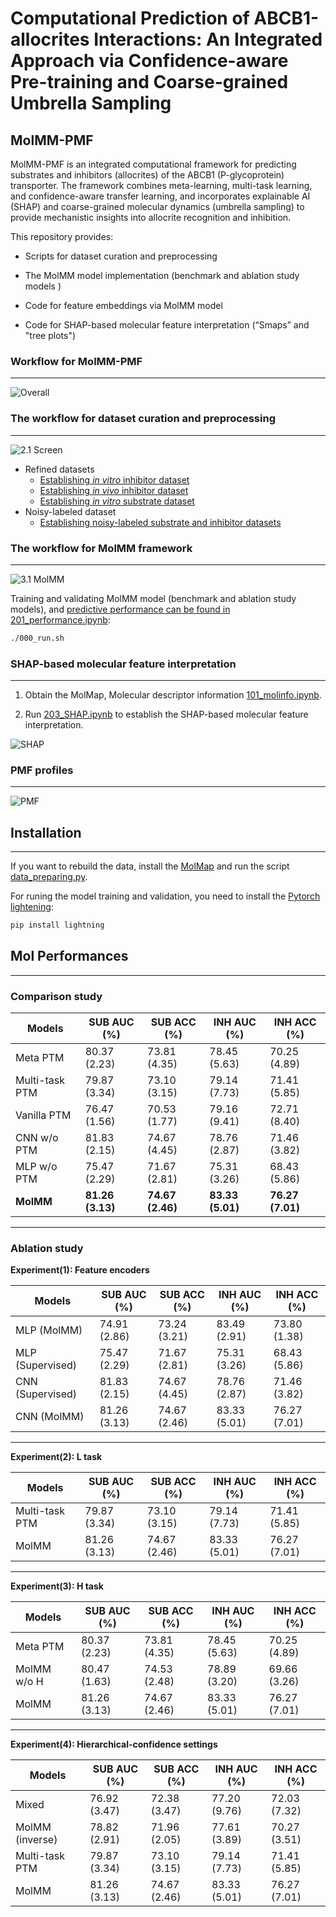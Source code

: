 # Computational Prediction of ABCB1-allocrites Interactions: An Integrated Approach via Confidence-aware Pre-training and Coarse-grained Umbrella Sampling

## MolMM-PMF

MolMM-PMF is an integrated computational framework for predicting substrates and inhibitors (allocrites) of the ABCB1 (P-glycoprotein) transporter. The framework combines meta-learning, multi-task learning, and confidence-aware transfer learning, and incorporates explainable AI (SHAP) and coarse-grained molecular dynamics (umbrella sampling) to provide mechanistic insights into allocrite recognition and inhibition. 

This repository provides: 

* Scripts for dataset curation and preprocessing 

* The MolMM model implementation (benchmark and ablation study models )
* Code for feature embeddings via MolMM model
* Code for SHAP-based molecular feature interpretation (“Smaps” and "tree plots") 



### Workflow for MolMM-PMF

---

![Overall](./docs/1_Overall.png)



### The workflow for dataset curation and preprocessing

---

![2.1 Screen](./docs/2.1_Screen.png)

* Refined datasets
  * [Establishing *in vitro* inhibitor dataset](https://github.com/PatrickSu1101/MolMM/tree/main/MolMM/csv/data_inh_refine/vitro.ipynb)
  * [Establishing *in vivo* inhibitor dataset](https://github.com/PatrickSu1101/MolMM/tree/main/MolMM/csv/data_inh_refine/vivo.ipynb)
  * [Establishing *in vitro* substrate dataset](https://github.com/PatrickSu1101/MolMM/tree/main/MolMM/csv/data_sub_refine/vitro.ipynb)
* Noisy-labeled dataset
  * [Establishing noisy-labeled substrate and inhibitor datasets](https://github.com/PatrickSu1101/MolMM/tree/main/MolMM/csv/data_classes/vitro.ipynb)



### The workflow for MolMM framework

---

![3.1 MolMM](./docs/3.1_MolMM.png)

Training and validating MolMM model (benchmark and ablation study models), and [predictive performance can be found in 201_performance.ipynb](https://github.com/PatrickSu1101/MolMM/tree/main/201_performance.ipynb):

``` bash
./000_run.sh
```



### SHAP-based molecular feature interpretation
---
1. Obtain the MolMap, Molecular descriptor information [101_molinfo.ipynb](https://github.com/PatrickSu1101/MolMM/blob/main/101_molinfo.ipynb).

2. Run [203_SHAP.ipynb](https://github.com/PatrickSu1101/MolMM/blob/main/203_SHAP.ipynb) to establish the SHAP-based molecular feature interpretation.

![SHAP](./docs/3.2_SHAP.png)


### PMF profiles
---
![PMF](./docs/4_PMF.png)


## Installation
---
If you want to rebuild the data, install the [MolMap](https://github.com/shenwanxiang/bidd-molmap/blob/master/) and run the script [data_preparing.py](https://github.com/PatrickSu1101/MolMM/blob/main/MolMM/data_preparing.py).

For runing the model training and validation, you need to install the [Pytorch lightening](https://lightning.ai/docs/pytorch/stable/):


```bash
pip install lightning
```



## Mol Performances

---

### Comparison study

| Models         | SUB AUC (%)      | SUB ACC (%)      | INH AUC (%)      | INH ACC (%)      |
| -------------- | ---------------- | ---------------- | ---------------- | ---------------- |
| Meta PTM       | 80.37 (2.23)     | 73.81 (4.35)     | 78.45 (5.63)     | 70.25 (4.89)     |
| Multi-task PTM | 79.87 (3.34)     | 73.10 (3.15)     | 79.14 (7.73)     | 71.41 (5.85)     |
| Vanilla PTM    | 76.47 (1.56)     | 70.53 (1.77)     | 79.16 (9.41)     | 72.71 (8.40)     |
| CNN w/o PTM    | 81.83 (2.15)     | 74.67 (4.45)     | 78.76 (2.87)     | 71.46 (3.82)     |
| MLP w/o PTM    | 75.47 (2.29)     | 71.67 (2.81)     | 75.31 (3.26)     | 68.43 (5.86)     |
| **MolMM**      | **81.26 (3.13)** | **74.67 (2.46)** | **83.33 (5.01)** | **76.27 (7.01)** |

------

### Ablation study

**Experiment(1): Feature encoders**

| Models           | SUB AUC (%)  | SUB ACC (%)  | INH AUC (%)  | INH ACC (%)  |
| ---------------- | ------------ | ------------ | ------------ | ------------ |
| MLP (MolMM)      | 74.91 (2.86) | 73.24 (3.21) | 83.49 (2.91) | 73.80 (1.38) |
| MLP (Supervised) | 75.47 (2.29) | 71.67 (2.81) | 75.31 (3.26) | 68.43 (5.86) |
| CNN (Supervised) | 81.83 (2.15) | 74.67 (4.45) | 78.76 (2.87) | 71.46 (3.82) |
| CNN (MolMM)      | 81.26 (3.13) | 74.67 (2.46) | 83.33 (5.01) | 76.27 (7.01) |

------

**Experiment(2): L task**

| Models         | SUB AUC (%)  | SUB ACC (%)  | INH AUC (%)  | INH ACC (%)  |
| -------------- | ------------ | ------------ | ------------ | ------------ |
| Multi-task PTM | 79.87 (3.34) | 73.10 (3.15) | 79.14 (7.73) | 71.41 (5.85) |
| MolMM          | 81.26 (3.13) | 74.67 (2.46) | 83.33 (5.01) | 76.27 (7.01) |

------

**Experiment(3): H task**

| Models      | SUB AUC (%)  | SUB ACC (%)  | INH AUC (%)  | INH ACC (%)  |
| ----------- | ------------ | ------------ | ------------ | ------------ |
| Meta PTM    | 80.37 (2.23) | 73.81 (4.35) | 78.45 (5.63) | 70.25 (4.89) |
| MolMM w/o H | 80.47 (1.63) | 74.53 (2.48) | 78.89 (3.20) | 69.66 (3.26) |
| MolMM       | 81.26 (3.13) | 74.67 (2.46) | 83.33 (5.01) | 76.27 (7.01) |

------

**Experiment(4): Hierarchical-confidence settings**

| Models          | SUB AUC (%)  | SUB ACC (%)  | INH AUC (%)  | INH ACC (%)  |
| --------------- | ------------ | ------------ | ------------ | ------------ |
| Mixed           | 76.92 (3.47) | 72.38 (3.47) | 77.20 (9.76) | 72.03 (7.32) |
| MolMM (inverse) | 78.82 (2.91) | 71.96 (2.05) | 77.61 (3.89) | 70.27 (3.51) |
| Multi-task PTM  | 79.87 (3.34) | 73.10 (3.15) | 79.14 (7.73) | 71.41 (5.85) |
| MolMM           | 81.26 (3.13) | 74.67 (2.46) | 83.33 (5.01) | 76.27 (7.01) |
